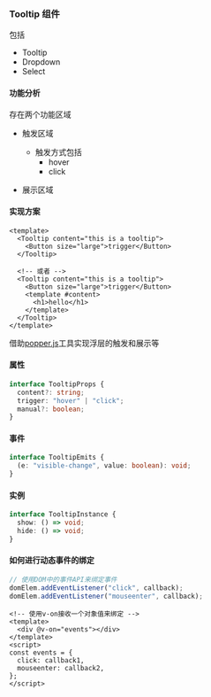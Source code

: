 ### Tooltip 组件

包括

- Tooltip
- Dropdown
- Select

#### 功能分析

存在两个功能区域

- 触发区域

  - 触发方式包括
    - hover
    - click

- 展示区域

#### 实现方案

```vue
<template>
  <Tooltip content="this is a tooltip">
    <Button size="large">trigger</Button>
  </Tooltip>

  <!-- 或者 -->
  <Tooltip content="this is a tooltip">
    <Button size="large">trigger</Button>
    <template #content>
      <h1>hello</h1>
    </template>
  </Tooltip>
</template>
```

借助[popper.js](https://popper.js.org/)工具实现浮层的触发和展示等

#### 属性

```ts
interface TooltipProps {
  content?: string;
  trigger: "hover" | "click";
  manual?: boolean;
}
```

#### 事件

```ts
interface TooltipEmits {
  (e: "visible-change", value: boolean): void;
}
```

#### 实例

```ts
interface TooltipInstance {
  show: () => void;
  hide: () => void;
}
```

#### 如何进行动态事件的绑定

```ts
// 使用DOM中的事件API来绑定事件
domElem.addEventListener("click", callback);
domElem.addEventListener("mouseenter", callback);
```

```vue
<!-- 使用v-on接收一个对象值来绑定 -->
<template>
  <div @v-on="events"></div>
</template>
<script>
const events = {
  click: callback1,
  mouseenter: callback2,
};
</script>
```
